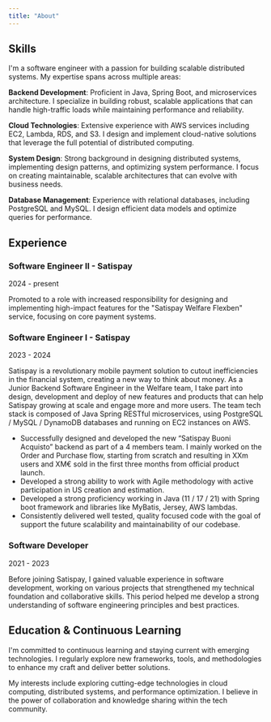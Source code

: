 ```yaml
---
title: "About"
---
```


## Skills

I'm a software engineer with a passion for building scalable distributed systems. My expertise spans across multiple areas:

**Backend Development**: Proficient in Java, Spring Boot, and microservices architecture. I specialize in building robust, scalable applications that can handle high-traffic loads while maintaining performance and reliability.

**Cloud Technologies**: Extensive experience with AWS services including EC2, Lambda, RDS, and S3. I design and implement cloud-native solutions that leverage the full potential of distributed computing.

**System Design**: Strong background in designing distributed systems, implementing design patterns, and optimizing system performance. I focus on creating maintainable, scalable architectures that can evolve with business needs.

**Database Management**: Experience with relational databases, including PostgreSQL and MySQL. I design efficient data models and optimize queries for performance.

## Experience

<div class="timeline">
  <div class="timeline-item">
    <h3>Software Engineer II - Satispay</h3>
    <div class="timeline-period">2024 - present</div>
    <div class="timeline-description">
      <p>Promoted to a role with increased responsibility for designing and implementing high-impact
      features for the "Satispay Welfare Flexben" service, focusing on core payment systems.</p>
    </div>
  </div>

  <div class="timeline-item">
    <h3>Software Engineer I - Satispay</h3>
    <div class="timeline-period">2023 - 2024</div>
    <div class="timeline-description">
      <p>Satispay is a revolutionary mobile payment solution to cutout inefficiencies in the financial system, creating a new way to think about money.
      As a Junior Backend Software Engineer in the Welfare team, I take part into design, development and deploy of new features and products that can help Satispay growing at scale and engage more and more users.
      The team tech stack is composed of Java Spring RESTful microservices, using PostgreSQL / MySQL / DynamoDB databases and running on EC2 instances on AWS.</p>
      <ul>
        <li>Successfully designed and developed the new “Satispay Buoni Acquisto” backend as part of a 4 members team. I mainly worked on the Order and Purchase flow, starting from scratch and resulting in XXm users and XM€ sold in the first three months from official product launch.</li>
        <li>Developed a strong ability to work with Agile methodology with active participation in US creation and estimation.</li>
        <li>Developed a strong proficiency working in Java (11 / 17 / 21) with Spring boot framework and libraries like MyBatis, Jersey, AWS lambdas.</li>
        <li>Consistently delivered well tested, quality focused code with the goal of support the future scalability and maintainability of our codebase.</li>
      </ul>
    </div>
  </div>
  
  <div class="timeline-item">
    <h3>Software Developer</h3>
    <div class="timeline-period">2021 - 2023</div>
    <div class="timeline-description">
      <p>Before joining Satispay, I gained valuable experience in software development, working on various projects that strengthened my technical foundation and collaborative skills. This period helped me develop a strong understanding of software engineering principles and best practices.</p>
    </div>
  </div>
</div>

## Education & Continuous Learning

I'm committed to continuous learning and staying current with emerging technologies. I regularly explore new frameworks, tools, and methodologies to enhance my craft and deliver better solutions.

My interests include exploring cutting-edge technologies in cloud computing, distributed systems, and performance optimization. I believe in the power of collaboration and knowledge sharing within the tech community.